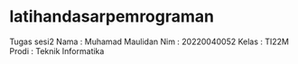 # latihandasarpemrograman
Tugas sesi2
Nama    : Muhamad Maulidan
Nim     : 20220040052
Kelas   : TI22M
Prodi   : Teknik Informatika
